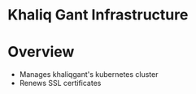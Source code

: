 Khaliq Gant Infrastructure
======================

# Overview
* Manages khaliqgant's kubernetes cluster
* Renews SSL certificates
